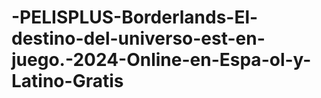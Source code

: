 # -PELISPLUS-Borderlands-El-destino-del-universo-est-en-juego.-2024-Online-en-Espa-ol-y-Latino-Gratis